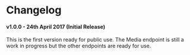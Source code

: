 # Changelog

#### v1.0.0 - 24th April 2017 (Initial Release)

This is the first version ready for public use. The Media endpoint is still a work in progress but the other endpoints are ready for use.
